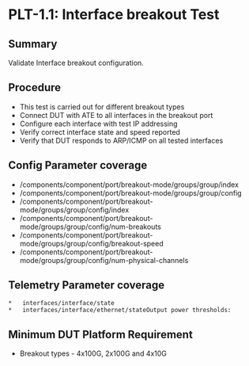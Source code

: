 # PLT-1.1: Interface breakout Test

## Summary

Validate Interface breakout configuration.

## Procedure


*   This test is carried out for different breakout types
*   Connect DUT with ATE to all interfaces in the breakout port
*   Configure each interface with test IP addressing
*   Verify correct interface state and speed reported
*   Verify that DUT responds to ARP/ICMP on all tested interfaces

## Config Parameter coverage

*   /components/component/port/breakout-mode/groups/group/index
*   /components/component/port/breakout-mode/groups/group/config
*   /components/component/port/breakout-mode/groups/group/config/index
*   /components/component/port/breakout-mode/groups/group/config/num-breakouts
*   /components/component/port/breakout-mode/groups/group/config/breakout-speed
*   /components/component/port/breakout-mode/groups/group/config/num-physical-channels


## Telemetry Parameter coverage
    *   interfaces/interface/state
    *   interfaces/interface/ethernet/stateOutput power thresholds:

## Minimum DUT Platform Requirement

*   Breakout types - 4x100G, 2x100G and 4x10G